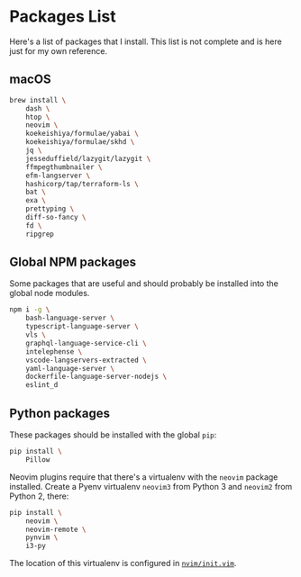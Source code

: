 # Packages List

Here's a list of packages that I install. This list is not complete and is here 
just for my own reference.


## macOS

```bash
brew install \
    dash \
    htop \
    neovim \
    koekeishiya/formulae/yabai \
    koekeishiya/formulae/skhd \
    jq \
    jesseduffield/lazygit/lazygit \
    ffmpegthumbnailer \
    efm-langserver \
    hashicorp/tap/terraform-ls \
    bat \
    exa \
    prettyping \
    diff-so-fancy \
    fd \
    ripgrep
```


## Global NPM packages

Some packages that are useful and should probably be installed into the global 
node modules.

```bash
npm i -g \
    bash-language-server \
    typescript-language-server \
    vls \
    graphql-language-service-cli \
    intelephense \
    vscode-langservers-extracted \
    yaml-language-server \
    dockerfile-language-server-nodejs \
    eslint_d
```


## Python packages

These packages should be installed with the global `pip`:

```sh
pip install \
    Pillow
```

Neovim plugins require that there's a virtualenv with the `neovim` package 
installed. Create a Pyenv virtualenv `neovim3` from Python 3 and `neovim2` from 
Python 2, there:

```bash
pip install \
    neovim \
    neovim-remote \
    pynvim \
    i3-py
```

The location of this virtualenv is configured in 
[`nvim/init.vim`](../config/nvim/init.vim).

